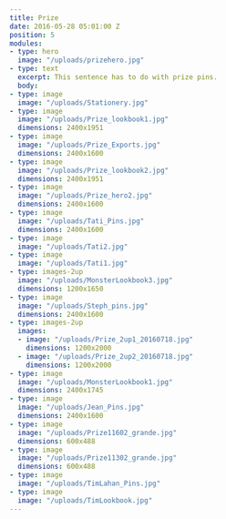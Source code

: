 ```yaml
---
title: Prize
date: 2016-05-28 05:01:00 Z
position: 5
modules:
- type: hero
  image: "/uploads/prizehero.jpg"
- type: text
  excerpt: This sentence has to do with prize pins.
  body: 
- type: image
  image: "/uploads/Stationery.jpg"
- type: image
  image: "/uploads/Prize_lookbook1.jpg"
  dimensions: 2400x1951
- type: image
  image: "/uploads/Prize_Exports.jpg"
  dimensions: 2400x1600
- type: image
  image: "/uploads/Prize_lookbook2.jpg"
  dimensions: 2400x1951
- type: image
  image: "/uploads/Prize_hero2.jpg"
  dimensions: 2400x1600
- type: image
  image: "/uploads/Tati_Pins.jpg"
  dimensions: 2400x1600
- type: image
  image: "/uploads/Tati2.jpg"
- type: image
  image: "/uploads/Tati1.jpg"
- type: images-2up
  image: "/uploads/MonsterLookbook3.jpg"
  dimensions: 1200x1650
- type: image
  image: "/uploads/Steph_pins.jpg"
  dimensions: 2400x1600
- type: images-2up
  images:
  - image: "/uploads/Prize_2up1_20160718.jpg"
    dimensions: 1200x2000
  - image: "/uploads/Prize_2up2_20160718.jpg"
    dimensions: 1200x2000
- type: image
  image: "/uploads/MonsterLookbook1.jpg"
  dimensions: 2400x1745
- type: image
  image: "/uploads/Jean_Pins.jpg"
  dimensions: 2400x1600
- type: image
  image: "/uploads/Prize11602_grande.jpg"
  dimensions: 600x488
- type: image
  image: "/uploads/Prize11302_grande.jpg"
  dimensions: 600x488
- type: image
  image: "/uploads/TimLahan_Pins.jpg"
- type: image
  image: "/uploads/TimLookbook.jpg"
---
```


